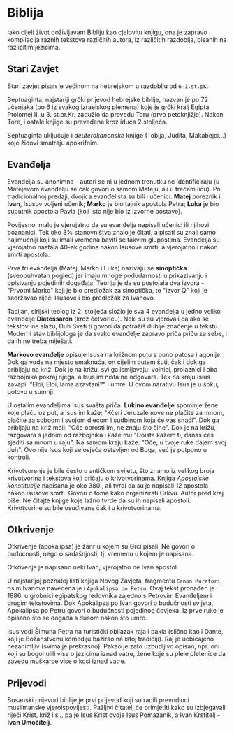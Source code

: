 # Biblija

Iako cijeli život doživljavam Bibliju kao cjelovitu knjigu, ona je zapravo kompilacija raznih tekstova različitih autora, iz različitih razdoblja, pisanih na različitim jezicima.

## Stari Zavjet

Stari zavjet pisan je većinom na hebrejskom u razdoblju od `6-1.st.pK`.

Septuaginta, najstariji grčki prijevod hebrejske biblije, nazvan je po 72 učenjaka (po 6 iz svakog izraelskog plemena) koje je grčki kralj Egipta Ptolomej II. u 3. st.pr.Kr. zadužio da prevedu Toru (prvo petoknjižje). Nakon Tore, i ostale knjige su prevedene kroz iduća 2 stoljeća.

Septuaginta uključuje i *deuterokanonske* knjige (Tobija, Judita, Makabejci...) koje židovi smatraju apokrifnim.

## Evanđelja

Evanđelja su anonimna - autori se ni u jednom trenutku ne identificiraju (u Matejevom evanđelju se čak govori o samom Mateju, ali u trećem licu). Po tradicionalnoj predaji, dvojica evanđelista su bili i učenici: **Matej** poreznik i **Ivan**, Isusov voljeni učenik; **Marko** je bio tajnik apostola Petra; **Luka** je bio suputnik apostola Pavla (koji isto nije bio iz izvorne postave).

Povijesno, malo je vjerojatno da su evanđelja napisali učenici ili njihovi poznanici. Tek oko 3% stanovništva znalo je čitati, a pisati su znali samo najimućniji koji su imali vremena baviti se takvim glupostima. Evanđelja su vjerojatno nastala 40-ak godina nakon Isusove smrti, a vjerojatno i nakon smrti apostola.

Prva tri evanđelja (Matej, Marko i Luka) nazivaju se **sinoptička** (sveobuhvatan pogled) jer imaju mnoge podudarnosti u prikazivanju i opisivanju pojedinih događaja. Teorija je da su postojala dva izvora - "Prvotni Marko" koji je bio predložak za sinoptička, te "izvor Q" koji je sadržavao riječi Isusove i bio predložak za Ivanovo.

Tacijan, sirijski teolog iz 2. stoljeća složio je sva 4 evanđelja u jedno veliko evanđelje **Diatessaron** (kroz četvoricu). Neki su su vjerovali da ako se tekstovi ne slažu, Duh Sveti ti govori da potražiš dublje značenje u tekstu. Moderni stav biblijologa je da svako evanđelje zapravo priča priču za sebe, i da ih ne treba miješati.

**Markovo evanđelje** opisuje Isusa na križnom putu s puno patosa i agonije. Dok ga vode na mjesto smaknuća, on cijelim putem šuti, čak i dok ga pribijaju na križ. Dok je na križu, svi ga ismijavaju: vojnici, prolaznici i oba razbojnika pokraj njega, a Isus im ništa ne odgovara. Tek na kraju Isius zavapi: "Eloi, Eloi, lama azavtani?" i umre. U ovom narativu Isus je u šoku, gotovo u sumnji.

U ostalim evanđeljima Isus svašta priča. **Lukino evanđelje** spominje žene koje plaču uz put, a Isus im kaže: "Kćeri Jeruzalemove ne plačite za mnom, plačite za soboom i svojom djecom i sudbinom koja će vas snaći". Dok ga pribijaju na križ moli: "Oče oprosti im, ne znaju što čine". Dok je na križu, razgovara s jednim od razbojnika i kaže mu "Doista kažem ti, danas ćeš sjediti sa mnom u raju". Na samom kraju kaže: "Oče, u tvoje ruke dajem svoj duh". Ovo nije Isus koji se osjeća ostavljen od Boga, već je potpuno u kontroli.

Krivotvorenje je bile često u antičkom svijetu, što znamo iz velikog broja krivotvorina i tekstova koji pričaju o krivotvorinama. Knjiga *Apostolske konstitucije* napisana je oko 380., ali tvrdi da su je napisali 12 apostola nakon isusove smrti. Govori o tome kako organizirati Crkvu. Autor pred kraj piše: Ne čitajte knjige koje lažno tvrde da su ih napisali apostoli. Krivotvorine su bile osuđivane čak i u krivotvorinama.

## Otkrivenje

Otkrivenje (apokalipsa) je žanr u kojem su Grci pisali. Ne govori o budućnosti, nego o sadašnjosti, tj. vremenu u kojem je napisana.

Otkrivenje je napisano neki Ivan, vjerojatno ne Ivan apostol.

U najstarijoj poznatoj listi knjiga Novog Zavjeta, fragmentu `Canon Muratori`, osim Ivanove navedena je i `Apokalipsa po Petru`. Ovaj tekst pronađen je 1886. u grobnici egipatskog redovnika zajedno s Petrovim Evanđeljem i drugim tekstovima. Dok Apokalipsa po Ivan govori o budućnosti svijeta, Apokalipsa po Petru govori o budućnosti pojedinog čovjeka. Iz prve ruke je opisano što se događa s dušom nakon što umre.

Isus vodi Šimuna Petra na turistički obilazak raja i pakla (slično kao i Dante, koji je Božanstvenu komediju bazirao na istoj tradiciji). Raj je uobičajeno nezanimljiv (svima je prekrasno). Pakao je zato uzbudljivo opisan, npr. oni koji su bogohulili vise o jezicima iznad vatre, žene koje su plele pletenice da zavedu muškarce vise o kosi iznad vatre.

## Prijevodi

Bosanski prijevod biblije je prvi prijevod koji su radili prevodioci muslimanske vjeroispovijesti. Pažljivi čitatelj će primjetiti kako su izbjegavali riječi Krist, križ i sl., pa je Isus Krist ovdje Isus Pomazanik, a Ivan Krstitelj - **Ivan Umočitelj**.
